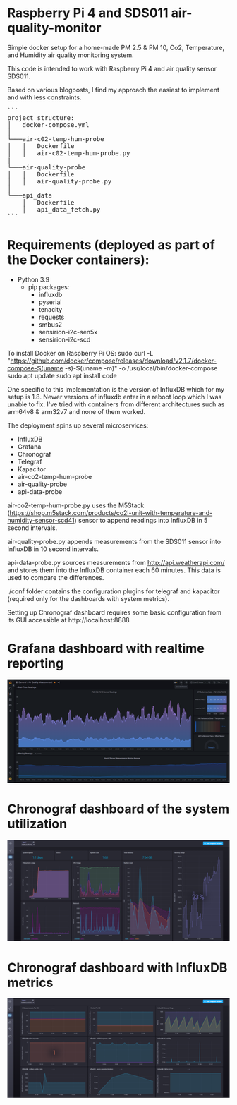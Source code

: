 # Raspberry Pi 4 and SDS011 air-quality-monitor

Simple docker setup for a home-made PM 2.5 & PM 10, Co2, Temperature, and Humidity air quality monitoring system. 

This code is intended to work with Raspberry Pi 4 and air quality sensor SDS011. 

Based on various blogposts, I find my approach the easiest to implement and with less constraints.

<pre>
```
project structure:
│   docker-compose.yml
│
└───air-c02-temp-hum-probe
│   │   Dockerfile
│   │   air-c02-temp-hum-probe.py
|
└───air-quality-probe
│   │   Dockerfile
│   │   air-quality-probe.py
│
└───api_data
    │   Dockerfile
    │   api_data_fetch.py
```
</pre>

# Requirements (deployed as part of the Docker containers): 

  - Python 3.9 
    - pip packages: 
      - influxdb 
      - pyserial
      - tenacity
      - requests
      - smbus2
      - sensirion-i2c-sen5x
      - sensirion-i2c-scd

To install Docker on Raspberry Pi OS:
sudo curl -L "https://github.com/docker/compose/releases/download/v2.1.7/docker-compose-$(uname -s)-$(uname -m)" -o /usr/local/bin/docker-compose
sudo apt update
sudo apt install code

One specific to this implementation is the version of InfluxDB which for my setup is 1.8. Newer versions of influxdb enter in a reboot loop which I was unable to fix.  I've tried with containers from different architectures such as arm64v8 & arm32v7 and none of them worked.

The deployment spins up several microservices: 

  - InfluxDB
  - Grafana
  - Chronograf
  - Telegraf
  - Kapacitor
  - air-co2-temp-hum-probe
  - air-quality-probe
  - api-data-probe

air-co2-temp-hum-probe.py uses the M5Stack (https://shop.m5stack.com/products/co2l-unit-with-temperature-and-humidity-sensor-scd41) sensor to append readings into InfluxDB in 5 second intervals. 

air-quality-probe.py appends measurements from the SDS011 sensor into InfluxDB in 10 second intervals.

api-data-probe.py sources measurements from http://api.weatherapi.com/ and stores them into the InfluxDB container each 60 minutes. This data is used to compare the differences.

./conf folder contains the configuration plugins for telegraf and kapacitor (required only for the dashboards with system metrics). 

Setting up Chronograf dashboard requires some basic configuration from its GUI accessible at http://localhost:8888

# Grafana dashboard with realtime reporting
![Image description](./img/grafana.png)

# Chronograf dashboard of the system utilization
![Image description](./img/chronograf.png)

# Chronograf dashboard with InfluxDB metrics
![Image description](./img/influxdb.png)
